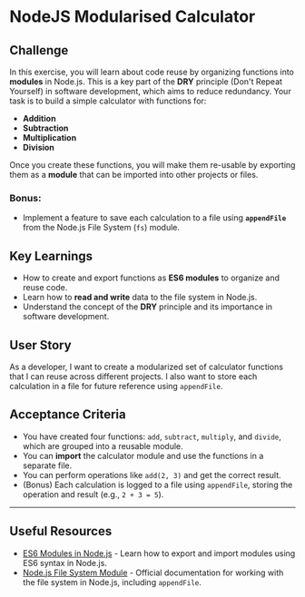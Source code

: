 # NodeJS Modularised Calculator

## Challenge

In this exercise, you will learn about code reuse by organizing functions into **modules** in Node.js. This is a key part of the **DRY** principle (Don't Repeat Yourself) in software development, which aims to reduce redundancy. Your task is to build a simple calculator with functions for:

- **Addition**
- **Subtraction**
- **Multiplication**
- **Division**

Once you create these functions, you will make them re-usable by exporting them as a **module** that can be imported into other projects or files.

### Bonus:

- Implement a feature to save each calculation to a file using **`appendFile`** from the Node.js File System (`fs`) module.

## Key Learnings

- How to create and export functions as **ES6 modules** to organize and reuse code.
- Learn how to **read and write** data to the file system in Node.js.
- Understand the concept of the **DRY** principle and its importance in software development.

## User Story

As a developer, I want to create a modularized set of calculator functions that I can reuse across different projects. I also want to store each calculation in a file for future reference using `appendFile`.

## Acceptance Criteria

- You have created four functions: `add`, `subtract`, `multiply`, and `divide`, which are grouped into a reusable module.
- You can **import** the calculator module and use the functions in a separate file.
- You can perform operations like `add(2, 3)` and get the correct result.
- (Bonus) Each calculation is logged to a file using `appendFile`, storing the operation and result (e.g., `2 + 3 = 5`).

---

## Useful Resources

- [ES6 Modules in Node.js](https://nodejs.org/docs/latest-v14.x/api/esm.html) - Learn how to export and import modules using ES6 syntax in Node.js.
- [Node.js File System Module](https://nodejs.org/api/fs.html) - Official documentation for working with the file system in Node.js, including `appendFile`.
